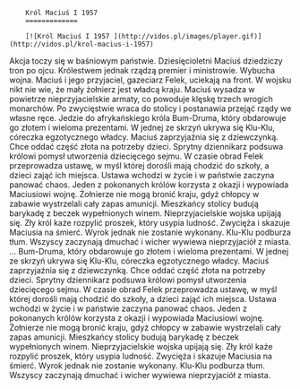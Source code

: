 
        Król Maciuś I 1957 
        =============
        
        [![Król Maciuś I 1957 ](http://vidos.pl/images/player.gif)](http://vidos.pl/krol-macius-i-1957)
        
        
 Akcja toczy się w baśniowym państwie. Dziesięcioletni Maciuś dziedziczy tron po ojcu. Królestwem jednak rządzą premier i ministrowie. Wybucha wojna. Maciuś i jego przyjaciel, gazeciarz Felek, uciekają na front. W wojsku nikt nie wie, że mały żołnierz jest władcą kraju. Maciuś wysadza w powietrze nieprzyjacielskie armaty, co powoduje klęskę trzech wrogich monarchów. Po zwycięstwie wraca do stolicy i postanawia przejąć rządy we własne ręce. Jedzie do afrykańskiego króla Bum-Druma, który obdarowuje go złotem i wieloma prezentami. W jednej ze skrzyń ukrywa się Klu-Klu, córeczka egzotycznego władcy. Maciuś zaprzyjaźnia się z dziewczynką. Chce oddać część złota na potrzeby dzieci. Sprytny dziennikarz podsuwa królowi pomysł utworzenia dziecięcego sejmu. W czasie obrad Felek przeprowadza ustawę, w myśl której dorośli mają chodzić do szkoły, a dzieci zająć ich miejsca. Ustawa wchodzi w życie i w państwie zaczyna panować chaos. Jeden z pokonanych królów korzysta z okazji i wypowiada Maciusiowi wojnę. Żołnierze nie mogą bronić kraju, gdyż chłopcy w zabawie wystrzelali cały zapas amunicji. Mieszkańcy stolicy budują barykadę z beczek wypełnionych winem. Nieprzyjacielskie wojska upijają się. Zły król każe rozpylić proszek, który usypia ludność. Zwycięża i skazuje Maciusia na śmierć. Wyrok jednak nie zostanie wykonany. Klu-Klu podburza tłum. Wszyscy zaczynają dmuchać i wicher wywiewa nieprzyjaciół z miasta.  ... Bum-Druma, który obdarowuje go złotem i wieloma prezentami. W jednej ze skrzyń ukrywa się Klu-Klu, córeczka egzotycznego władcy. Maciuś zaprzyjaźnia się z dziewczynką. Chce oddać część złota na potrzeby dzieci. Sprytny dziennikarz podsuwa królowi pomysł utworzenia dziecięcego sejmu. W czasie obrad Felek przeprowadza ustawę, w myśl której dorośli mają chodzić do szkoły, a dzieci zająć ich miejsca. Ustawa wchodzi w życie i w państwie zaczyna panować chaos. Jeden z pokonanych królów korzysta z okazji i wypowiada Maciusiowi wojnę. Żołnierze nie mogą bronić kraju, gdyż chłopcy w zabawie wystrzelali cały zapas amunicji. Mieszkańcy stolicy budują barykadę z beczek wypełnionych winem. Nieprzyjacielskie wojska upijają się. Zły król każe rozpylić proszek, który usypia ludność. Zwycięża i skazuje Maciusia na śmierć. Wyrok jednak nie zostanie wykonany. Klu-Klu podburza tłum. Wszyscy zaczynają dmuchać i wicher wywiewa nieprzyjaciół z miasta.
    